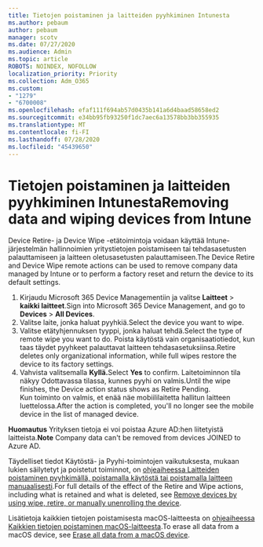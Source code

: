 ```yaml
---
title: Tietojen poistaminen ja laitteiden pyyhkiminen Intunesta
ms.author: pebaum
author: pebaum
manager: scotv
ms.date: 07/27/2020
ms.audience: Admin
ms.topic: article
ROBOTS: NOINDEX, NOFOLLOW
localization_priority: Priority
ms.collection: Adm_O365
ms.custom:
- "1279"
- "6700008"
ms.openlocfilehash: efaf111f694ab57d0435b141a6d4baad58658ed2
ms.sourcegitcommit: e34bb95fb93250f1dc7aec6a13578bb3bb355935
ms.translationtype: MT
ms.contentlocale: fi-FI
ms.lasthandoff: 07/28/2020
ms.locfileid: "45439650"
---
```

# <a name="removing-data-and-wiping-devices-from-intune"></a><span data-ttu-id="3b20c-102">Tietojen poistaminen ja laitteiden pyyhkiminen Intunesta</span><span class="sxs-lookup"><span data-stu-id="3b20c-102">Removing data and wiping devices from Intune</span></span>

<span data-ttu-id="3b20c-103">Device Retire- ja Device Wipe -etätoimintoja voidaan käyttää Intune-järjestelmän hallinnoimien yritystietojen poistamiseen tai tehdasasetusten palauttamiseen ja laitteen oletusasetusten palauttamiseen.</span><span class="sxs-lookup"><span data-stu-id="3b20c-103">The Device Retire and Device Wipe remote actions can be used to remove company data managed by Intune or to perform a factory reset and return the device to its default settings.</span></span>

1. <span data-ttu-id="3b20c-104">Kirjaudu Microsoft 365 Device Managementiin ja valitse **Laitteet**  >  **kaikki laitteet**.</span><span class="sxs-lookup"><span data-stu-id="3b20c-104">Sign into Microsoft 365 Device Management, and go to **Devices** > **All Devices**.</span></span>
2. <span data-ttu-id="3b20c-105">Valitse laite, jonka haluat pyyhkiä.</span><span class="sxs-lookup"><span data-stu-id="3b20c-105">Select the device you want to wipe.</span></span>
3. <span data-ttu-id="3b20c-106">Valitse etätyhjennuksen tyyppi, jonka haluat tehdä.</span><span class="sxs-lookup"><span data-stu-id="3b20c-106">Select the type of remote wipe you want to do.</span></span> <span data-ttu-id="3b20c-107">Poista käytöstä vain organisaatiotiedot, kun taas täydet pyyhkeet palauttavat laitteen tehdasasetuksiinsa.</span><span class="sxs-lookup"><span data-stu-id="3b20c-107">Retire deletes only organizational information, while full wipes restore the device to its factory settings.</span></span>
4. <span data-ttu-id="3b20c-108">Vahvista valitsemalla **Kyllä.**</span><span class="sxs-lookup"><span data-stu-id="3b20c-108">Select **Yes** to confirm.</span></span> <span data-ttu-id="3b20c-109">Laitetoiminnon tila näkyy Odottavassa tilassa, kunnes pyyhi on valmis.</span><span class="sxs-lookup"><span data-stu-id="3b20c-109">Until the wipe finishes, the Device action status shows as Retire Pending.</span></span></br>
    <span data-ttu-id="3b20c-110">Kun toiminto on valmis, et enää näe mobiililaitetta hallitun laitteen luettelossa.</span><span class="sxs-lookup"><span data-stu-id="3b20c-110">After the action is completed, you'll no longer see the mobile device in the list of managed device.</span></span>

<span data-ttu-id="3b20c-111">**Huomautus** Yrityksen tietoja ei voi poistaa Azure AD:hen liitetyistä laitteista.</span><span class="sxs-lookup"><span data-stu-id="3b20c-111">**Note** Company data can't be removed from devices JOINED to Azure AD.</span></span>

<span data-ttu-id="3b20c-112">Täydelliset tiedot Käytöstä- ja Pyyhi-toimintojen vaikutuksesta, mukaan lukien säilytetyt ja poistetut toiminnot, on [ohjeaiheessa Laitteiden poistaminen pyyhkimällä, poistamalla käytöstä tai poistamalla laitteen manuaalisesti](https://docs.microsoft.com/intune/devices-wipe).</span><span class="sxs-lookup"><span data-stu-id="3b20c-112">For full details of the effect of the Retire and Wipe actions, including what is retained and what is deleted, see [Remove devices by using wipe, retire, or manually unenrolling the device](https://docs.microsoft.com/intune/devices-wipe).</span></span>

<span data-ttu-id="3b20c-113">Lisätietoja kaikkien tietojen poistamisesta macOS-laitteesta on [ohjeaiheessa Kaikkien tietojen poistaminen macOS-laitteesta](https://docs.microsoft.com/intune/device-erase).</span><span class="sxs-lookup"><span data-stu-id="3b20c-113">To erase all data from a macOS device, see [Erase all data from a macOS device](https://docs.microsoft.com/intune/device-erase).</span></span>
